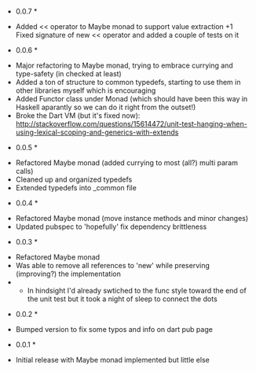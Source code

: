 * 0.0.7 *
- Added << operator to Maybe monad to support value extraction
+1 Fixed signature of new << operator and added a couple of tests on it

* 0.0.6 *
- Major refactoring to Maybe monad, trying to embrace currying and type-safety (in checked at least)
- Added a ton of structure to common typedefs, starting to use them in other libraries myself which is encouraging
- Added Functor class under Monad (which should have been this way in Haskell aparantly so we can do it right from the outset!)
- Broke the Dart VM (but it's fixed now): http://stackoverflow.com/questions/15614472/unit-test-hanging-when-using-lexical-scoping-and-generics-with-extends

* 0.0.5 *
- Refactored Maybe monad (added currying to most (all?) multi param calls)
- Cleaned up and organized typedefs
- Extended typedefs into _common file

* 0.0.4 *
- Refactored Maybe monad (move instance methods and minor changes)
- Updated pubspec to 'hopefully' fix dependency brittleness

* 0.0.3 *
- Refactored Maybe monad
- Was able to remove all references to 'new' while preserving (improving?) the implementation
- - In hindsight I'd already swtiched to the func style toward the end of the unit test but it took a night of sleep to connect the dots

* 0.0.2 *
- Bumped version to fix some typos and info on dart pub page
 
* 0.0.1 *
- Initial release with Maybe monad implemented but little else